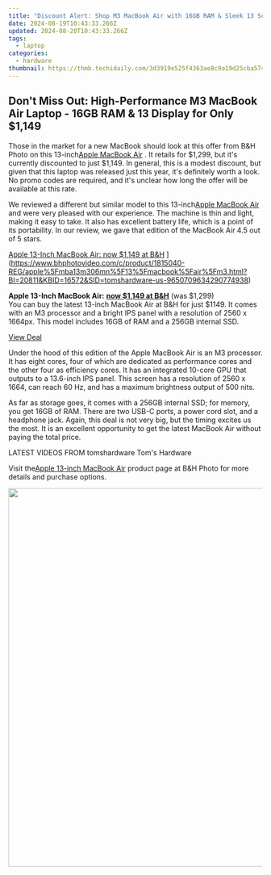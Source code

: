 ```yaml
---
title: "Discount Alert: Shop M3 MacBook Air with 16GB RAM & Sleek 13 Screen for Under $1,200"
date: 2024-08-19T10:43:33.266Z
updated: 2024-08-20T10:43:33.266Z
tags:
  - laptop
categories:
  - hardware
thumbnail: https://thmb.techidaily.com/3d3919e525f4363ae8c9a19d25cba574e77e7ac0583b121f4d771b95a21f909e.jpg
---
```


## Don't Miss Out: High-Performance M3 MacBook Air Laptop - 16GB RAM & 13 Display for Only $1,149

Those in the market for a new MacBook should look at this offer from B&H Photo on this 13-inch[Apple MacBook Air](https://www.bhphotovideo.com/c/product/1815040-REG/apple%5Fmba13m306mn%5F13%5Fmacbook%5Fair%5Fm3.html?BI=20811&KBID=16572&SID=tomshardware-us-4129610443775462363) . It retails for $1,299, but it's currently discounted to just $1,149\. In general, this is a modest discount, but given that this laptop was released just this year, it's definitely worth a look. No promo codes are required, and it's unclear how long the offer will be available at this rate.

 We reviewed a different but similar model to this 13-inch[Apple MacBook Air](https://tools.techidaily.com) and were very pleased with our experience. The machine is thin and light, making it easy to take. It also has excellent battery life, which is a point of its portability. In our review, we gave that edition of the MacBook Air 4.5 out of 5 stars.

[Apple 13-Inch MacBook Air: now $1,149 at B&amp;H](https://cdn.mos.cms.futurecdn.net/Csb7aRYuemhoBo6myWVb2R-200-100.jpg "Apple 13-Inch MacBook Air: now $1,149 at B&amp;H") ](https://www.bhphotovideo.com/c/product/1815040-REG/apple%5Fmba13m306mn%5F13%5Fmacbook%5Fair%5Fm3.html?BI=20811&KBID=16572&SID=tomshardware-us-9650709634290774938)

**Apple 13-Inch MacBook Air:** [**now $1,149 at B&H**](https://www.bhphotovideo.com/c/product/1815040-REG/apple%5Fmba13m306mn%5F13%5Fmacbook%5Fair%5Fm3.html?BI=20811&KBID=16572&SID=tomshardware-us-1151465904935938710) (was $1,299)  
 You can buy the latest 13-inch MacBook Air at B&H for just $1149\. It comes with an M3 processor and a bright IPS panel with a resolution of 2560 x 1664px. This model includes 16GB of RAM and a 256GB internal SSD.

[View Deal](https://www.bhphotovideo.com/c/product/1815040-REG/apple%5Fmba13m306mn%5F13%5Fmacbook%5Fair%5Fm3.html?BI=20811&KBID=16572&SID=tomshardware-us-9650709634290774938)

 Under the hood of this edition of the Apple MacBook Air is an M3 processor. It has eight cores, four of which are dedicated as performance cores and the other four as efficiency cores. It has an integrated 10-core GPU that outputs to a 13.6-inch IPS panel. This screen has a resolution of 2560 x 1664, can reach 60 Hz, and has a maximum brightness output of 500 nits.

 As far as storage goes, it comes with a 256GB internal SSD; for memory, you get 16GB of RAM. There are two USB-C ports, a power cord slot, and a headphone jack. Again, this deal is not very big, but the timing excites us the most. It is an excellent opportunity to get the latest MacBook Air without paying the total price.

 LATEST VIDEOS FROM tomshardware Tom's Hardware

 Visit the[Apple 13-inch MacBook Air](https://www.bhphotovideo.com/c/product/1815040-REG/apple%5Fmba13m306mn%5F13%5Fmacbook%5Fair%5Fm3.html?BI=20811&KBID=16572&SID=tomshardware-us-3482309082954226213) product page at B&H Photo for more details and purchase options.

<ins class="adsbygoogle"
     style="display:block"
     data-ad-format="autorelaxed"
     data-ad-client="ca-pub-7571918770474297"
     data-ad-slot="1223367746"></ins>



<ins class="adsbygoogle"
     style="display:block"
     data-ad-client="ca-pub-7571918770474297"
     data-ad-slot="8358498916"
     data-ad-format="auto"
     data-full-width-responsive="true"></ins>



<!-- affiliate ads begin -->
<a href="https://zebaoaffiliateprogram.pxf.io/c/5597632/1853659/21526" target="_top" id="1853659"><img src="//a.impactradius-go.com/display-ad/21526-1853659" border="0" alt="" width="1920" height="750"/></a><img height="0" width="0" src="https://imp.pxf.io/i/5597632/1853659/21526" style="position:absolute;visibility:hidden;" border="0" />
<!-- affiliate ads end -->